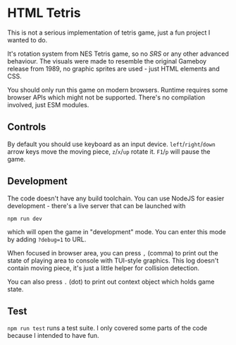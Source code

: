 # HTML Tetris

This is not a serious implementation of tetris game, just a fun project
I wanted to do.

It's rotation system from NES Tetris game, so no _SRS_ or any other
advanced behaviour. The visuals were made to resemble the original
Gameboy release from 1989, no graphic sprites are used - just HTML
elements and CSS.

You should only run this game on modern browsers. Runtime requires
some browser APIs which might not be supported. There's no compilation
involved, just ESM modules.

## Controls

By default you should use keyboard as an input device. `left`/`right`/`down` arrow
keys move the moving piece, `z`/`x`/`up` rotate it.
`F1`/`p` will pause the game.

## Development

The code doesn't have any build toolchain. You can use NodeJS for easier
development - there's a live server that can be launched with

`npm run dev`

which will open the game in "development" mode. You can enter this mode
by adding `?debug=1` to URL.

When focused in browser area, you can press `,` (comma) to print out
the state of playing area to console with TUI-style graphics. This log
doesn't contain moving piece, it's just a little helper for collision
detection.

You can also press `.` (dot) to print out context object which holds game
state.

## Test

`npm run test` runs a test suite. I only covered some parts of the code because
I intended to have fun.
